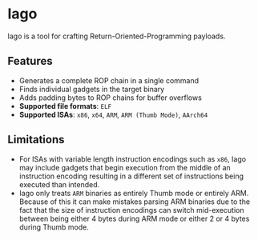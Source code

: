 # Iago

Iago is a tool for crafting Return-Oriented-Programming payloads.

## Features
- Generates a complete ROP chain in a single command
- Finds individual gadgets in the target binary
- Adds padding bytes to ROP chains for buffer overflows
- **Supported file formats**: `ELF`
- **Supported ISAs**: `x86`, `x64`, `ARM`, `ARM (Thumb Mode)`, `AArch64`

## Limitations
- For ISAs with variable length instruction encodings such as `x86`, Iago may include gadgets that begin execution from the middle of an instruction encoding resulting in a different set of instructions being executed than intended.
- Iago only treats `ARM` binaries as entirely Thumb mode or entirely ARM. Because of this it can make mistakes parsing ARM binaries due to the fact that the size of instruction encodings can switch mid-execution between being either 4 bytes during ARM mode or either 2 or 4 bytes during Thumb mode.